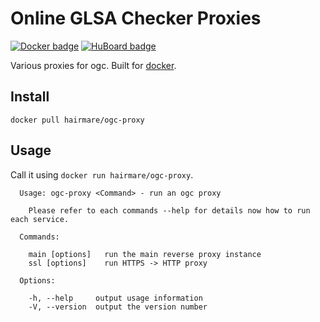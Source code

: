 # Online GLSA Checker Proxies

[![Docker badge](http://img.shields.io/badge/Docker-hairmare%2Fogc--proxy-008bb8.svg)](https://registry.hub.docker.com/u/hairmare/ogc-proxy/) [![HuBoard badge](http://img.shields.io/badge/Hu-Board-7965cc.svg)](https://huboard.com/hairmare/ogc)

Various proxies for ogc. Built for [docker](https://docker.io).

## Install

```
docker pull hairmare/ogc-proxy
```

## Usage

Call it using ``docker run hairmare/ogc-proxy``.

```
  Usage: ogc-proxy <Command> - run an ogc proxy

    Please refer to each commands --help for details now how to run each service.

  Commands:

    main [options]   run the main reverse proxy instance
    ssl [options]    run HTTPS -> HTTP proxy

  Options:

    -h, --help     output usage information
    -V, --version  output the version number
```
